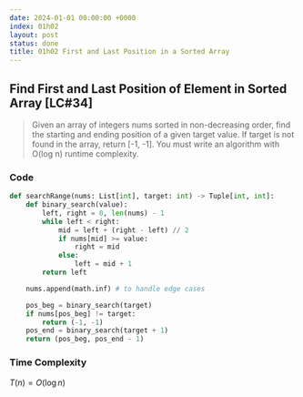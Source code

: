 ```yaml
---
date: 2024-01-01 00:00:00 +0000
index: 01h02
layout: post
status: done
title: 01h02 First and Last Position in a Sorted Array
---
```


## Find First and Last Position of Element in Sorted Array [LC#34]
> Given an array of integers nums sorted in non-decreasing order, find the starting and ending position of a given target value. If target is not found in the array, return [-1, -1]. You must write an algorithm with O(log n) runtime complexity.


### Code
```python
def searchRange(nums: List[int], target: int) -> Tuple[int, int]:
    def binary_search(value):
        left, right = 0, len(nums) - 1
        while left < right:
            mid = left + (right - left) // 2
            if nums[mid] >= value:
                right = mid
            else:
                left = mid + 1
        return left

    nums.append(math.inf) # to handle edge cases

    pos_beg = binary_search(target)
    if nums[pos_beg] != target:
        return (-1, -1)
    pos_end = binary_search(target + 1)
    return (pos_beg, pos_end - 1)
```

### Time Complexity
$T(n) = O(\log n)$